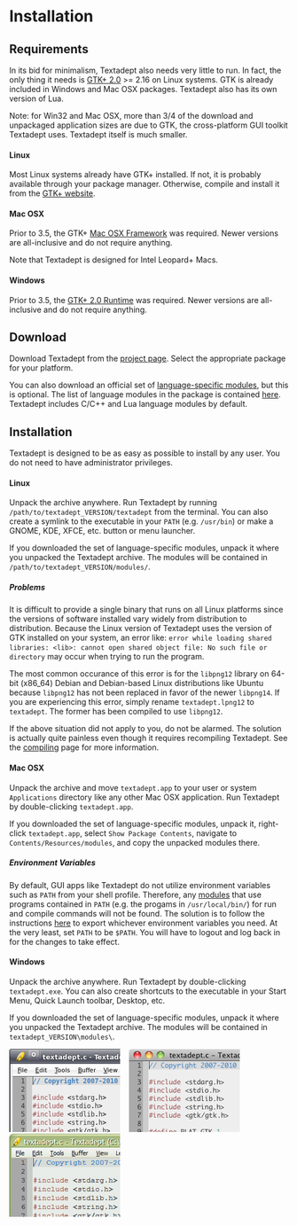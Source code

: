 # Installation

## Requirements

In its bid for minimalism, Textadept also needs very little to run. In fact, the
only thing it needs is [GTK+ 2.0](http://gtk.org) >= 2.16 on Linux systems. GTK
is already included in Windows and Mac OSX packages. Textadept also has its own
version of Lua.

Note: for Win32 and Mac OSX, more than 3/4 of the download and unpackaged
application sizes are due to GTK, the cross-platform GUI toolkit Textadept uses.
Textadept itself is much smaller.

#### Linux

Most Linux systems already have GTK+ installed. If not, it is probably available
through your package manager. Otherwise, compile and install it from the
[GTK+ website](http://www.gtk.org/download-linux.html).

#### Mac OSX

Prior to 3.5, the GTK+ [Mac OSX Framework][GTK-OSX] was required. Newer versions
are all-inclusive and do not require anything.

[GTK-OSX]: http://code.google.com/p/textadept/downloads/detail?name=Gtk-Framework-2.14.3-2-test1.dmg

Note that Textadept is designed for Intel Leopard+ Macs.

#### Windows

Prior to 3.5, the [GTK+ 2.0 Runtime](http://sourceforge.net/projects/gtk-win/)
was required. Newer versions are all-inclusive and do not require anything.

## Download

Download Textadept from the [project page](http://textadept.googlecode.com/).
Select the appropriate package for your platform.

You can also download an official set of
[language-specific modules](7_Modules.html#language_specific), but this is
optional. The list of language modules in the package is contained
[here](https://bitbucket.org/mitchell). Textadept includes C/C++ and Lua
language modules by default.

## Installation

Textadept is designed to be as easy as possible to install by any user. You do
not need to have administrator privileges.

#### Linux

Unpack the archive anywhere. Run Textadept by running
`/path/to/textadept_VERSION/textadept` from the terminal. You can also create a
symlink to the executable in your `PATH` (e.g. `/usr/bin`) or make a GNOME, KDE,
XFCE, etc. button or menu launcher.

If you downloaded the set of language-specific modules, unpack it where you
unpacked the Textadept archive. The modules will be contained in
`/path/to/textadept_VERSION/modules/`.

##### Problems

It is difficult to provide a single binary that runs on all Linux platforms
since the versions of software installed vary widely from distribution to
distribution. Because the Linux version of Textadept uses the version of GTK
installed on your system, an error like: `error while loading shared  libraries:
<lib>: cannot open shared object file: No such file or directory` may occur when
trying to run the program.

The most common occurance of this error is for the `libpng12` library on 64-bit
(x86\_64) Debian and Debian-based Linux distributions like Ubuntu because
`libpng12` has not been replaced in favor of the newer `libpng14`. If you are
experiencing this error, simply rename `textadept.lpng12` to `textadept`. The
former has been compiled to use `libpng12`.

If the above situation did not apply to you, do not be alarmed. The solution is
actually quite painless even though it requires recompiling Textadept. See the
[compiling](12_Compiling.html) page for more information.

#### Mac OSX

Unpack the archive and move `textadept.app` to your user or system
`Applications` directory like any other Mac OSX application. Run Textadept by
double-clicking `textadept.app`.

If you downloaded the set of language-specific modules, unpack it, right-click
`textadept.app`, select `Show Package Contents`, navigate to
`Contents/Resources/modules`, and copy the unpacked modules there.

##### Environment Variables

By default, GUI apps like Textadept do not utilize environment variables such as
`PATH` from your shell profile. Therefore, any [modules](7_Modules.md) that use
programs contained in `PATH` (e.g. the progams in `/usr/local/bin/`) for run and
compile commands will not be found. The solution is to follow the instructions
[here](http://developer.apple.com/library/mac/#qa/qa1067/_index.html) to export
whichever environment variables you need. At the very least, set `PATH` to be
`$PATH`. You will have to logout and log back in for the changes to take effect.

#### Windows

Unpack the archive anywhere. Run Textadept by double-clicking `textadept.exe`.
You can also create shortcuts to the executable in your Start Menu, Quick Launch
toolbar, Desktop, etc.

If you downloaded the set of language-specific modules, unpack it where you
unpacked the Textadept archive. The modules will be contained in
`textadept_VERSION\modules\`.

![Linux](images/linux.png)
&nbsp;&nbsp;
![Mac OSX](images/macosx.png)
&nbsp;&nbsp;
![Win32](images/win32.png)
